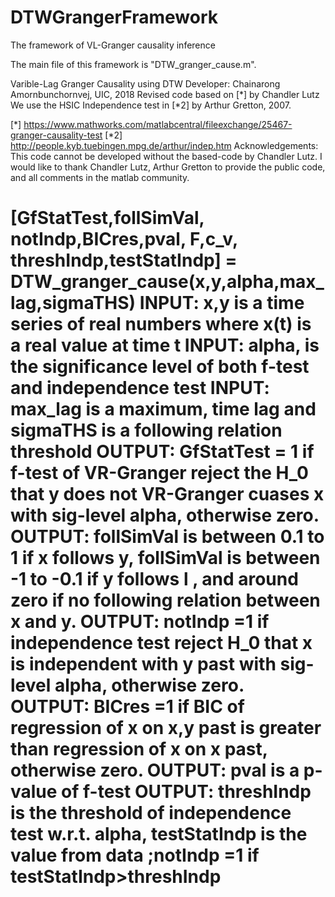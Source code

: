 # DTWGrangerFramework
The framework of VL-Granger causality inference

The main file of this framework is "DTW_granger_cause.m".

Varible-Lag Granger Causality using DTW
Developer: Chainarong Amornbunchornvej, UIC, 2018
Revised code based on [*] by Chandler Lutz
We use the HSIC Independence test in [*2] by Arthur Gretton, 2007.

[*] https://www.mathworks.com/matlabcentral/fileexchange/25467-granger-causality-test
[*2] http://people.kyb.tuebingen.mpg.de/arthur/indep.htm
 Acknowledgements:
   This code cannot be developed without the based-code by Chandler Lutz.
   I would like to thank Chandler Lutz, Arthur Gretton to provide the public code, 
   and all comments in the matlab community.

 [GfStatTest,follSimVal, notIndp,BICres,pval, F,c_v, threshIndp,testStatIndp] = DTW_granger_cause(x,y,alpha,max_lag,sigmaTHS)
 INPUT: x,y is a time series of real numbers where x(t) is a real value at
 time t
 INPUT: alpha, is the significance level of both f-test and independence
 test
 INPUT: max_lag is a maximum, time lag and sigmaTHS is a following
 relation threshold
 OUTPUT: GfStatTest = 1 if f-test of VR-Granger reject the H_0 that y does
 not VR-Granger cuases x with sig-level alpha, otherwise zero.
 OUTPUT: follSimVal is between 0.1 to 1 if x follows y,  follSimVal is
 between -1 to -0.1 if y follows l , and around zero if no following
 relation between x and y.
 OUTPUT: notIndp =1 if independence test reject H_0 that x is independent
 with y past with sig-level alpha, otherwise zero. 
 OUTPUT: BICres =1 if BIC of  regression of x on x,y past is greater than
 regression of x on x past, otherwise zero.
 OUTPUT: pval is a p-value of f-test
 OUTPUT:  threshIndp is the threshold of independence test w.r.t. alpha, testStatIndp is the value from data
 ;notIndp =1 if testStatIndp>threshIndp
============
